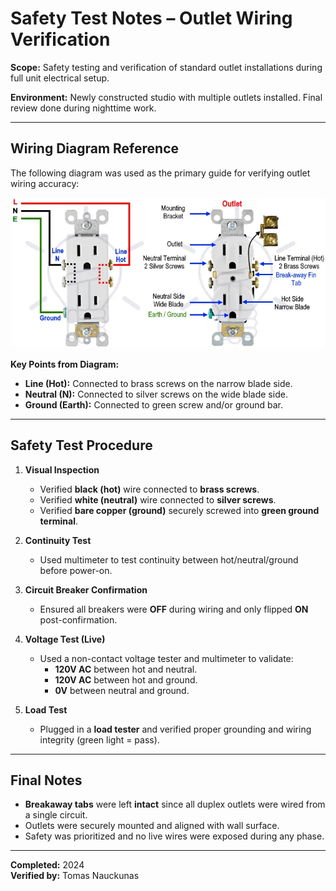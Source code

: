 # Safety Test Notes – Outlet Wiring Verification

**Scope:** Safety testing and verification of standard outlet installations during full unit electrical setup.

**Environment:** Newly constructed studio with multiple outlets installed. Final review done during nighttime work.

---

## Wiring Diagram Reference

The following diagram was used as the primary guide for verifying outlet wiring accuracy:

![Outlet Wiring Guide](https://github.com/tnauckunas/multi-domain_field_repair_logs/blob/main/assets/home-electrical/How%20to%20wire%20Diagram.png?raw=true)

**Key Points from Diagram:**
- **Line (Hot):** Connected to brass screws on the narrow blade side.
- **Neutral (N):** Connected to silver screws on the wide blade side.
- **Ground (Earth):** Connected to green screw and/or ground bar.

---

## Safety Test Procedure

1. **Visual Inspection**
   - Verified **black (hot)** wire connected to **brass screws**.
   - Verified **white (neutral)** wire connected to **silver screws**.
   - Verified **bare copper (ground)** securely screwed into **green ground terminal**.

2. **Continuity Test**
   - Used multimeter to test continuity between hot/neutral/ground before power-on.

3. **Circuit Breaker Confirmation**
   - Ensured all breakers were **OFF** during wiring and only flipped **ON** post-confirmation.

4. **Voltage Test (Live)**
   - Used a non-contact voltage tester and multimeter to validate:
     - **120V AC** between hot and neutral.
     - **120V AC** between hot and ground.
     - **0V** between neutral and ground.

5. **Load Test**
   - Plugged in a **load tester** and verified proper grounding and wiring integrity (green light = pass).

---

## Final Notes

- **Breakaway tabs** were left **intact** since all duplex outlets were wired from a single circuit.
- Outlets were securely mounted and aligned with wall surface.
- Safety was prioritized and no live wires were exposed during any phase.

---

**Completed:** 2024  
**Verified by:** Tomas Nauckunas

